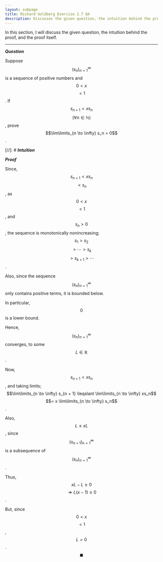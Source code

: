 ```yaml
---
layout: subpage
title: Richard Goldberg Exercise 2.7 Q4
description: Discusses the given question, the intuition behind the proof, and the proof itself
---
```


In this section, I will discuss the given question, the intuition behind the proof, and the
proof itself.

---

_**Question**_

Suppose $$(s_n)_{n=1}^\infty$$ is a sequence of positive numbers and $$0 < x$$ $$< 1$$. If
$$s_{n + 1} < xs_n$$ $$(\forall n \in \mathbb{N})$$, prove $$\lim\limits_{n \to \infty} s_n = 0$$.

[//]: # _**Intuition**_

_**Proof**_

Since, $$s_{n + 1} < xs_n$$ $$< s_n$$, as $$0 < x$$ $$< 1$$, and $$s_n > 0$$, the sequence
is monotonically nonincreasing; $$s_1 > s_2$$ $$> \cdots > s_k$$ $$> s_{k + 1} > \cdots$$.

Also, since the sequence $$(s_n)_{n=1}^\infty$$ only contains positive terms, it is
bounded below.

In particular, $$0$$ is a lower bound.

Hence, $$(s_n)_{n=1}^\infty$$ converges, to some $$L \in \mathbb{R}$$.

Now, $$s_{n + 1} < xs_n$$, and taking limits;
$$\lim\limits_{n \to \infty} s_{n + 1} \leqslant \lim\limits_{n \to \infty} xs_n$$
$$= x \lim\limits_{n \to \infty} s_n$$.

Also, $$L \leqslant xL$$, since $$(s_{n + 1})_{n=1}^\infty$$ is a subsequence of
$$(s_n)_{n=1}^\infty$$.

Thus, $$xL - L \geqslant 0$$ $$\Longrightarrow L(x - 1) \geqslant 0$$.

But, since $$0 < x$$ $$< 1$$, $$L = 0$$. $$\blacksquare$$
